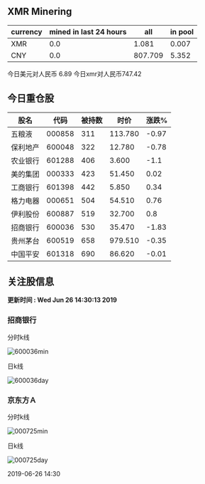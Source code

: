 ## XMR Minering

|currency|mined in last 24 hours|all|in pool|
|---|---|---|---|
|XMR|0.0|1.081|0.007|
|CNY|0.0|807.709|5.352|

今日美元对人民币 6.89	今日xmr对人民币747.42


## 今日重仓股 

|股名|代码|被持数|时价|涨跌%|
|---|---|---|---|---|
|五粮液|000858|311|113.780|-0.97|
|保利地产|600048|322|12.780|-0.78|
|农业银行|601288|406|3.600|-1.1|
|美的集团|000333|423|51.450|0.02|
|工商银行|601398|442|5.850|0.34|
|格力电器|000651|504|54.510|0.76|
|伊利股份|600887|519|32.700|0.8|
|招商银行|600036|530|35.470|-1.83|
|贵州茅台|600519|658|979.510|-0.35|
|中国平安|601318|690|86.620|-0.01|

## 关注股信息
**更新时间 : Wed Jun 26 14:30:13 2019**
### 招商银行 
分时k线

![600036min](http://image.sinajs.cn/newchart/min/n/sh600036.gif)

日k线

![600036day](http://image.sinajs.cn/newchart/daily/n/sh600036.gif)

### 京东方Ａ 
分时k线

![000725min](http://image.sinajs.cn/newchart/min/n/sz000725.gif)

日k线

![000725day](http://image.sinajs.cn/newchart/daily/n/sz000725.gif)

2019-06-26 14:30